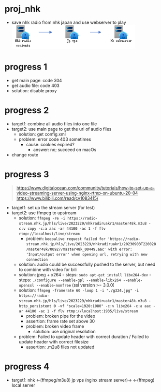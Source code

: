 # proj_nhk
- save nhk radio from nhk japan and use webserver to play
![image](nhk.png)

# progress 1
- get main page: code 304
- get audio file: code 403
- solution: disable proxy

# progress 2
- target1: combine all audio files into one file
- target2: use main page to get the url of audio files
    - solution: get config.xml
    - problem: error code 403 sometimes
        - cause: cookies expired?
            - answer: no; succeed on macOs
- change route

# progress 3
> https://www.digitalocean.com/community/tutorials/how-to-set-up-a-video-streaming-server-using-nginx-rtmp-on-ubuntu-20-04 \
https://www.bilibili.com/read/cv1083415/

- target1: set up the stream server (for test)
- target2: use ffmpeg to upstream
    - solution: `ffmpeg -re -i https://radio-stream.nhk.jp/hls/live/2023229/nhkradiruakr1/master48k.m3u8 -c:v copy -c:a aac -ar 44100 -ac 1 -f flv rtmp://localhost/live/stream`
        - problem: `keepalive request failed for 'https://radio-stream.nhk.jp/hls/live/2023229/nhkradiruakr1/20230903T220028/master48k/00927/master48k_00449.aac' with error: 'Input/output error' when opening url, retrying with new connection`
    - solution: audio could be successfully pushed to the server, but need to combine with video for bili
    - solution: jpeg + x264
          - steps: `sudo apt-get install libx264-dev`
          - steps: `./configure --enable-gpl --enable-libx264 --enable-openssl --enable-nonfree` (ssl version >= 3.0.0)
    - solution: `ffmpeg -framerate 60 -loop 1 -i "./g324.jpg" -i https://radio-stream.nhk.jp/hls/live/2023229/nhkradiruakr1/master48k.m3u8 -http_persistent 0 -vf "scale=1920:1080" -c:v libx264 -c:a aac -ar 44100 -ac 1 -f flv rtmp://localhost:1935/live/stream`
        - problem: broken pipe for the video
        - assertion: frame rate set above 30
        - problem: broken video frame
            - solution: use original resolution
    - problem: Failed to update header with correct duration / Failed to update header with correct filesize
        - assertion: .m2u8 files not updated

# progress 4
- target1: nhk <-(ffmpeg/m3u8) jp vps (nginx stream server)-> <-(ffmpeg) local server 
